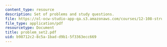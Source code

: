 ```yaml
---
content_type: resource
description: Set of problems and study questions.
file: https://ol-ocw-studio-app-qa.s3.amazonaws.com/courses/12-108-structure-of-earth-materials-fall-2004/b98712c28c5a1badd9b15f3363ecc669_problem_set2.pdf
file_type: application/pdf
resourcetype: Document
title: problem_set2.pdf
uid: b98712c2-8c5a-1bad-d9b1-5f3363ecc669
---
```


